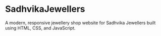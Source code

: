 # SadhvikaJewellers
A modern, responsive jewellery shop website for Sadhvika Jewellers built using HTML, CSS, and JavaScript.
